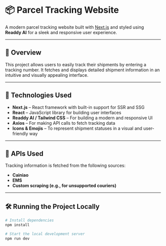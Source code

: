 # 📦 Parcel Tracking Website

A modern parcel tracking website built with [Next.js](https://nextjs.org) and styled using **Readdy AI** for a sleek and responsive user experience.

---

## 🚀 Overview

This project allows users to easily track their shipments by entering a tracking number. It fetches and displays detailed shipment information in an intuitive and visually appealing interface.

---

## 🧰 Technologies Used

- **Next.js** – React framework with built-in support for SSR and SSG
- **React** – JavaScript library for building user interfaces
- **Readdy AI / Tailwind CSS** – For building a modern and responsive UI
- **Axios** – For making API calls to fetch tracking data
- **Icons & Emojis** – To represent shipment statuses in a visual and user-friendly way

---

## 🔌 APIs Used

Tracking information is fetched from the following sources:

- **Cainiao**
- **EMS**
- **Custom scraping (e.g., for unsupported couriers)**

---

## 🛠️ Running the Project Locally

```bash
# Install dependencies
npm install

# Start the local development server
npm run dev
